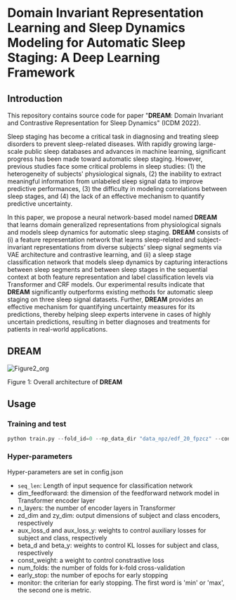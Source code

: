 # Domain Invariant Representation Learning and Sleep Dynamics Modeling for Automatic Sleep Staging: A Deep Learning Framework

## Introduction
This repository contains source code for paper "**DREAM**: Domain Invariant and Contrastive Representation for Sleep Dynamics" (ICDM 2022).

Sleep staging has become a critical task in diagnosing and treating sleep disorders to prevent sleep-related diseases. With rapidly growing large-scale public sleep databases and advances in machine learning, significant progress has been made toward automatic sleep staging. However, previous studies face some critical problems in sleep studies: (1) the heterogeneity of subjects' physiological signals, (2) the inability to extract meaningful information from unlabeled sleep signal data to improve predictive performances, (3) the difficulty in modeling correlations between sleep stages, and (4) the lack of an effective mechanism to quantify predictive uncertainty.

In this paper, we propose a neural network-based model named **DREAM** that learns domain generalized representations from physiological signals and models sleep dynamics for automatic sleep staging. **DREAM** consists of (i) a feature representation network that learns sleep-related and subject-invariant  representations from diverse subjects’ sleep signal segments via VAE architecture and contrastive learning, and (ii) a sleep stage classification network that models sleep dynamics by capturing interactions between sleep segments and between sleep stages in the sequential context at both feature representation and label classification levels via Transformer and CRF models. Our experimental results indicate that **DREAM** significantly outperforms existing methods for automatic sleep staging on three sleep signal datasets. Further, **DREAM** provides an effective mechanism for quantifying uncertainty measures for its predictions, thereby helping sleep experts intervene in cases of highly uncertain predictions, resulting in better diagnoses and treatments for patients in real-world applications.




## DREAM
![Figure2_org](https://user-images.githubusercontent.com/39074545/208546254-11d0bcb9-a573-43ab-9ef6-6039760112bc.png)


Figure 1: Overall architecture of **DREAM**



## Usage

### Training and test
```python 
python train.py --fold_id=0 --np_data_dir "data_npz/edf_20_fpzcz" --config "config.json"
```

### Hyper-parameters
Hyper-parameters are set in config.json
>
* `seq_len`: Length of input sequence for classification network
* dim_feedforward: the dimension of the feedforward network model in Transformer encoder layer
* n_layers: the number of encoder layers in Transformer
* zd_dim and zy_dim: output dimensions of subject and class encoders, respectively
* aux_loss_d and aux_loss_y: weights to control auxiliary losses for subject and class, respectively
* beta_d and beta_y: weights to control KL losses for subject and class, respectively
* const_weight: a weight to control constrastive loss
* num_folds: the number of folds for k-fold cross-validation
* early_stop: the number of epochs for early stopping
* monitor: the criterian for early stopping. The first word is 'min' or 'max', the second one is metric.

